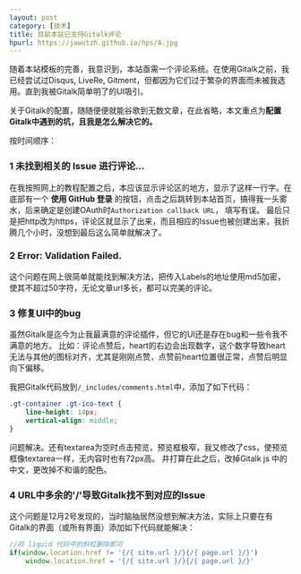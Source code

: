```yaml
---
layout: post
category: [技术]
title: 目前本站已支持Gitalk评论
hpurl: https://jawutzh.github.io/hps/A.jpg
---
```


随着本站模板的完善，我意识到，本站亟需一个评论系统。在使用Gitalk之前，我已经尝试过Disqus, LiveRe, Gitment，但都因为它们过于繁杂的界面而未被我选用。直到我被Gitalk简单明了的UI吸引。

关于Gitalk的配置，随随便便就能谷歌到无数文章，在此省略，本文重点为**配置Gitalk中遇到的坑，且我是怎么解决它的。**

按时间顺序：

### 1 未找到相关的 Issue 进行评论…
在我按照网上的教程配置之后，本应该显示评论区的地方，显示了这样一行字。在底部有一个 **使用 GitHub 登录** 的按钮，点击之后跳转到本站首页，搞得我一头雾水，后来确定是创建OAuth时```Authorization callback URL```， 填写有误。
最后只是把http改为https，评论区就显示了出来，而且相应的Issue也被创建出来，我折腾几个小时，没想到最后这么简单就解决了。

### 2 Error: Validation Failed.
这个问题在网上很简单就能找到解决方法，把传入Labels的地址使用md5加密，使其不超过50字符，无论文章url多长，都可以完美的评论。

### 3 修复UI中的bug
虽然Gitalk是迄今为止我最满意的评论插件，但它的UI还是存在bug和一些令我不满意的地方。
比如：评论点赞后，heart的右边会出现数字，这个数字导致heart无法与其他的图标对齐，尤其是刚刚点赞，点赞前heart位置很正常，点赞后明显向下偏移。

我把Gitalk代码放到```/_includes/comments.html```中，添加了如下代码：
```css
.gt-container .gt-ico-text {
    line-height: 14px;
    vertical-align: middle;
}
```
问题解决。还有textarea为空时点击预览，预览框极窄，我又修改了css，使预览框像textarea一样，无内容时也有72px高。
并打算在此之后，改掉Gitalk js 中的中文，更改掉不和谐的配色。

### 4 URL中多余的\'/\'导致Gitalk找不到对应的Issue

这个问题是12月2号发现的，当时脑抽居然没想到解决方法，实际上只要在有Gitalk的界面（或所有界面）添加如下代码就能解决：

```js
//将 liquid 代码中的斜杠删除即可
if(window.location.href != '{/{ site.url }/}{/{ page.url }/}')
	window.location.href = '{/{ site.url }/}{/{ page.url }/}'
```

